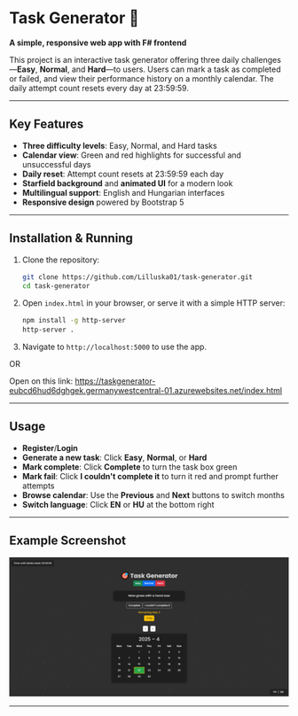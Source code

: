﻿# Task Generator 🎯

**A simple, responsive web app with F# frontend**

This project is an interactive task generator offering three daily challenges—**Easy**, **Normal**, and **Hard**—to users. Users can mark a task as completed or failed, and view their performance history on a monthly calendar. The daily attempt count resets every day at 23:59:59.

---

## Key Features

- **Three difficulty levels**: Easy, Normal, and Hard tasks
- **Calendar view**: Green and red highlights for successful and unsuccessful days
- **Daily reset**: Attempt count resets at 23:59:59 each day
- **Starfield background** and **animated UI** for a modern look
- **Multilingual support**: English and Hungarian interfaces
- **Responsive design** powered by Bootstrap 5

---

## Installation & Running

1. Clone the repository:
   ```bash
   git clone https://github.com/Lilluska01/task-generator.git
   cd task-generator
   ```
2. Open `index.html` in your browser, or serve it with a simple HTTP server:
   ```bash
   npm install -g http-server
   http-server .
   ```
3. Navigate to `http://localhost:5000` to use the app.


OR

Open on this link: https://taskgenerator-eubcd6hud6dghgek.germanywestcentral-01.azurewebsites.net/index.html


---

## Usage

- **Register**/**Login**
- **Generate a new task**: Click **Easy**, **Normal**, or **Hard**
- **Mark complete**: Click **Complete** to turn the task box green
- **Mark fail**: Click **I couldn't complete it** to turn it red and prompt further attempts
- **Browse calendar**: Use the **Previous** and **Next** buttons to switch months
- **Switch language**: Click **EN** or **HU** at the bottom right

---

## Example Screenshot

![Task Generator Screenshot](assets/TASKGENSCREENSHOT_AFTERUPDATE.png)

---
